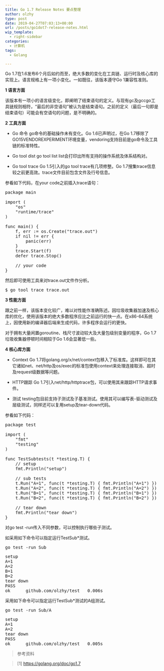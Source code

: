 ```yaml
---
title: Go 1.7 Release Notes 要点整理
author: olzhy
type: post
date: 2019-04-27T07:03:13+00:00
url: /posts/go1dot7-release-notes.html
wip_template:
  - right-sidebar
categories:
  - 计算机
tags:
  - Golang

---
```

Go 1.7在1.6发布6个月后如约而至，绝大多数的变化在工具链、运行时及核心库的实现上。语言规格上有一项小变化。一如既往，该版本遵守Go 1兼容性准则。

**1 语言方面**
  
该版本有一项小的语言级变化，即阐明了结束语句的定义。与现有gc及gccgo工具链规则相符，“最后的非空语句”被认为是结束语句。之前的定义（最后一句即是结束语句）可能会有空语句的问题，是不明确的。

**2 工具方面**

  * Go 命令
go命令的基础操作未有变化。Go 1.6已声明过，在Go 1.7移除了GO15VENDOREXPERIMENT环境变量，vendoring支持目前是go命令及工具链的标准特性。

  * Go tool dist
go tool list list会打印出所有支持的操作系统及体系结构对。

  * Go tool trace
Go 1.5引入的go tool trace有几项修整。Go 1.7搜集trace信息较之前更高效。trace文件目前包含文件及行号信息。
  
参看如下代码，在your code之前插入trace语句：

<pre>package main

import (
    "os"
    "runtime/trace"
)

func main() {
    f, err := os.Create("trace.out")
    if nil != err {
        panic(err)
    }
    trace.Start(f)
    defer trace.Stop()

    // your code
}
</pre>

然后即可使用工具来对trace.out文件作分析。

<pre>$ go tool trace trace.out</pre>

**3 性能方面**
  
跟之前一样，该版本变化较广，难以对性能作准确陈述。因垃圾收集器加速及核心库的优化，使用该版本的绝大多数程序应比之前运行的快一点。在x86-64系统上，因使用新的编译器后端来生成代码，许多程序会运行的更快。
  
对于拥有大量闲置goroutine、栈尺寸波动较大及大量包级别变量的程序，Go 1.7垃圾收集器停顿时间相较于Go 1.6会显著低一些。

**4 核心库方面**

  * Context
Go 1.7将golang.org/x/net/context包移入了标准库。这样即可在其它诸如net、net/http及os/exec的标准包使用context来处理连接取消、超时及request级数据等问题。

  * HTTP跟踪
Go 1.7引入net/http/httptrace包，可以使用其来跟踪HTTP请求事件。

  * 测试
testing包目前支持子测试及子基准测试。使用其可以编写表-驱动测试及层级测试，同样还可以复用setup及tear-down代码。
  
参看如下代码：

<pre>package test

import (
    "fmt"
    "testing"
)

func TestSubtests(t *testing.T) {
    // setup
    fmt.Println("setup")

    // sub tests
    t.Run("A=1", func(t *testing.T) { fmt.Println("A=1") })
    t.Run("A=2", func(t *testing.T) { fmt.Println("A=2") })
    t.Run("B=1", func(t *testing.T) { fmt.Println("B=1") })
    t.Run("B=2", func(t *testing.T) { fmt.Println("B=2") })

    // tear down
    fmt.Println("tear down")
}
</pre>

对go test -run传入不同参数，可以控制执行哪些子测试。
  
如采用如下命令可以指定运行TestSub*测试。

<pre>go test -run Sub</pre>

<pre>setup
A=1
A=2
B=1
B=2
tear down
PASS
ok      github.com/olzhy/test   0.006s
</pre>

采用如下命令可以指定运行TestSub*测试的A组测试。

<pre>go test -run Sub/A</pre>

<pre>setup
A=1
A=2
tear down
PASS
ok      github.com/olzhy/test   0.005s
</pre>

> 参考资料
  
> [1]&nbsp;<a href="https://golang.org/doc/go1.7" target="blank">https://golang.org/doc/go1.7</a>